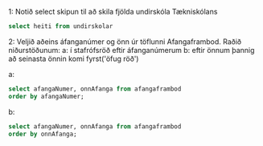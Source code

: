 1:
Notið select skipun til að skila fjölda undirskóla Tækniskólans
```sql
select heiti from undirskolar
```

2:
Veljið aðeins áfanganúmer og önn úr töflunni Afangaframbod. Raðið niðurstöðunum:
a: í stafrófsröð eftir áfanganúmerum
b: eftir önnum þannig að seinasta önnin komi fyrst('öfug röð')

a:
```sql
select afangaNumer, onnAfanga from afangaframbod
order by afangaNumer;
```
b: 
```sql
select afangaNumer, onnAfanga from afangaframbod
order by onnAfanga;
```
